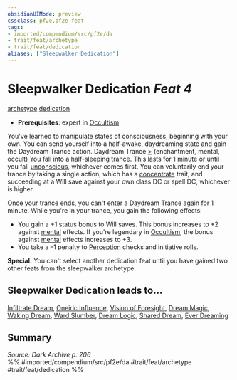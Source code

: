 ```yaml
---
obsidianUIMode: preview
cssclass: pf2e,pf2e-feat
tags:
- imported/compendium/src/pf2e/da
- trait/feat/archetype
- trait/feat/dedication
aliases: ["Sleepwalker Dedication"]
---
```

# Sleepwalker Dedication  *Feat 4*  
[archetype](archetype.md)  [dedication](dedication.md)  

- **Prerequisites**: expert in [Occultism](../skills.md#Occultism)

You've learned to manipulate states of consciousness, beginning with your own. You can send yourself into a half-awake, daydreaming state and gain the Daydream Trance action. Daydream Trance [>](chapter-9-playing-the-game.md#Actions "Single Action") (enchantment, mental, occult) You fall into a half-sleeping trance. This lasts for 1 minute or until you fall [unconscious](conditions.md#Unconscious), whichever comes first. You can voluntarily end your trance by taking a single action, which has a [concentrate](concentrate.md) trait, and succeeding at a Will save against your own class DC or spell DC, whichever is higher.

Once your trance ends, you can't enter a Daydream Trance again for 1 minute. While you're in your trance, you gain the following effects:

- You gain a +1 status bonus to Will saves. This bonus increases to +2 against [mental](mental.md) effects. If you're legendary in [Occultism](../skills.md#Occultism), the bonus against [mental](mental.md) effects increases to +3.
- You take a –1 penalty to [Perception](../skills.md#Perception) checks and initiative rolls.

**Special.** You can't select another dedication feat until you have gained two other feats from the sleepwalker archetype.

## Sleepwalker Dedication leads to...

[Infiltrate Dream](infiltrate-dream-da.md), [Oneiric Influence](oneiric-influence-da.md), [Vision of Foresight](vision-of-foresight-da.md), [Dream Magic](dream-magic-da.md), [Waking Dream](waking-dream-da.md), [Ward Slumber](ward-slumber-da.md), [Dream Logic](dream-logic-da.md), [Shared Dream](shared-dream-da.md), [Ever Dreaming](ever-dreaming-da.md)

## Summary

*Source: Dark Archive p. 206*  
%% #imported/compendium/src/pf2e/da #trait/feat/archetype #trait/feat/dedication %%